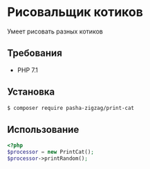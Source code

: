# Рисовальщик котиков

Умеет рисовать разных котиков

## Требования

- PHP 7.1

## Установка

```bash
$ composer require pasha-zigzag/print-cat
```

## Использование

```php
<?php
$processor = new PrintCat();
$processor->printRandom();
```